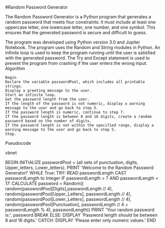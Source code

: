 #Random Password Generator

The Random Password Generator is a Python program that generates a random password that meets four constraints: it must include at least one uppercase letter, one lowercase letter, one number, and one symbol. This ensures that the generated password is secure and difficult to guess.

The program was developed using Python version 3.0 and Jupiter Notebook. The program uses the Random and String modules in Python. An infinite loop is used to keep the program running until the user is satisfied with the generated password. The Try and Except statement is used to prevent the program from crashing if the user enters the wrong input.
Algorithm

    Begin
    Declare the variable passwordPool, which includes all printable strings.
    Display a greeting message to the user.
    Start an infinite loop.
    Get the password length from the user.
    If the length of the password is not numeric, display a warning message to the user and go back to step 5.
    If the password length is numeric, continue to step 7.
    If the password length is between 8 and 16 digits, create a random password based on the number of digits.
    If the password length is not within the specified range, display a warning message to the user and go back to step 5.
    Stop.

Pseudocode

vbnet

BEGIN
    INITIALIZE passwordPool = (all sets of punctuation, digits, Upper_letters, Lower_letters).
    PRINT 'Welcome to the Random Password Generator!'
    WHILE True:
        TRY:
            READ passwordLength
            CAST passwordLength to Integer
            IF passwordLength > 7 AND passwordLength < 17:
                CALCULATE password = Random((
                    random(passwordPool[Digits],passwordLength // 4), 
                    random(passwordPool[Upper_Letters], passwordLength // 4),
                    random(passwordPool[Lower_Letters], passwordLength // 4),
                    random(passwordPool[Punctuation], passwordLength // 4 + passwordLength % 4), 
                    passwordLength))
                PRINT 'Your random password is:', password
                BREAK
            ELSE:
                DISPLAY 'Password length should be between 8 and 16 digits.'
        CATCH:
            DISPLAY 'Please enter only numeric values.'
END
